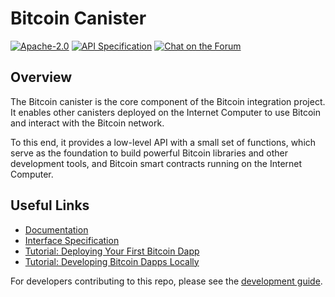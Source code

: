 # Bitcoin Canister

<div>
  <p>
    <a href="https://github.com/dfinity/bitcoin-canister/blob/master/LICENSE"><img alt="Apache-2.0" src="https://img.shields.io/github/license/dfinity/bitcoin-canister"/></a>
    <a href="/INTERFACE_SPECIFICATION.md"><img alt="API Specification" src="https://img.shields.io/badge/spec-interface%20specification-blue"/></a>
    <a href="https://forum.dfinity.org/"><img alt="Chat on the Forum" src="https://img.shields.io/badge/help-post%20on%20forum.dfinity.org-yellow"></a>
  </p>
</div>

## Overview
The Bitcoin canister is the core component of the Bitcoin integration project. It enables other canisters deployed on the Internet Computer to use Bitcoin and interact with the Bitcoin network.

To this end, it provides a low-level API with a small set of functions, which serve as the foundation to build powerful Bitcoin libraries and other development tools, and Bitcoin smart contracts running on the Internet Computer.

## Useful Links

* [Documentation](https://internetcomputer.org/docs/current/developer-docs/integrations/bitcoin/)
* [Interface Specification](/INTERFACE_SPECIFICATION.md)
* [Tutorial: Deploying Your First Bitcoin Dapp](https://internetcomputer.org/docs/current/samples/deploying-your-first-bitcoin-dapp/)
* [Tutorial: Developing Bitcoin Dapps Locally](https://internetcomputer.org/docs/current/developer-docs/integrations/bitcoin/local-development)

For developers contributing to this repo, please see the [development guide](/development-guide.md).
